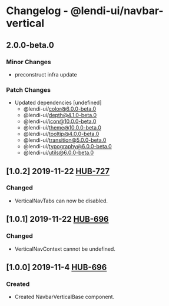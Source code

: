 # Changelog - @lendi-ui/navbar-vertical

## 2.0.0-beta.0

### Minor Changes

- preconstruct infra update

### Patch Changes

- Updated dependencies [undefined]
  - @lendi-ui/color@6.0.0-beta.0
  - @lendi-ui/depth@4.1.0-beta.0
  - @lendi-ui/icon@10.0.0-beta.0
  - @lendi-ui/theme@10.0.0-beta.0
  - @lendi-ui/tooltip@4.0.0-beta.0
  - @lendi-ui/transition@5.0.0-beta.0
  - @lendi-ui/typography@6.0.0-beta.0
  - @lendi-ui/utils@6.0.0-beta.0

## [1.0.2] 2019-11-22 [HUB-727](https://creditandfinance.atlassian.net/browse/HUB-727)

### Changed

- VerticalNavTabs can now be disabled.

## [1.0.1] 2019-11-22 [HUB-696](https://creditandfinance.atlassian.net/browse/HUB-696)

### Changed

- VerticalNavContext cannot be undefined.

## [1.0.0] 2019-11-4 [HUB-696](https://creditandfinance.atlassian.net/browse/HUB-696)

### Created

- Created NavbarVerticalBase component.

